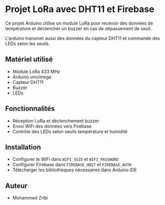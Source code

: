# Projet LoRa avec DHT11 et Firebase

Ce projet Arduino utilise un module LoRa pour recevoir des données de température et déclencher un buzzer en cas de dépassement de seuil.

L'arduino transmet aussi des données du capteur DHT11 et commande des LEDs selon les seuils.

## Matériel utilisé
- Module LoRa 433 MHz
- Arduino uno/mega
- Capteur DHT11
- Buzzer
- LEDs

## Fonctionnalités
- Réception LoRa et déclenchement buzzer
- Envoi WiFi des données vers Firebase
- Contrôle des LEDs selon seuils température et humidité

## Installation
- Configurer le WiFi dans `WIFI_SSID` et `WIFI_PASSWORD`
- Configurer Firebase dans `FIREBASE_HOST` et `FIREBASE_AUTH`
- Télécharger les bibliothèques nécessaires dans Arduino IDE

## Auteur
- Mohammed Zribi

